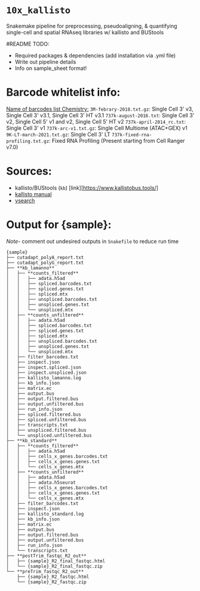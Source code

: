 # `10x_kallisto`
Snakemake pipeline for preprocessing, pseudoaligning, & quantifying single-cell and spatial RNAseq libraries w/ kallisto and BUStools

#README TODO:
- Required packages & dependencies (add installation via .yml file)
- Write out pipeline details
- Info on sample_sheet format!

# Barcode whitelist info:
[Name of barcodes list	Chemistry:](https://kb.10xgenomics.com/hc/en-us/articles/115004506263-What-is-a-barcode-whitelist-)
`3M-febrary-2018.txt.gz`: Single Cell 3' v3, Single Cell 3' v3.1, Single Cell 3' HT v3.1
`737k-august-2016.txt`:	Single Cell 3' v2, Single Cell 5' v1 and v2, Single Cell 5' HT v2
`737k-april-2014_rc.txt`:	Single Cell 3' v1
`737k-arc-v1.txt.gz`:	Single Cell Multiome (ATAC+GEX) v1
`9K-LT-march-2021.txt.gz`:	Single Cell 3' LT
`737k-fixed-rna-profiling.txt.gz`:	Fixed RNA Profiling (Present starting from Cell Ranger v7.0)

# Sources:
- kallisto/BUStools (`kb`) [link][https://www.kallistobus.tools/]
- [kallisto manual](http://pachterlab.github.io/kallisto/manual.html)
- [vsearch](https://github.com/torognes/vsearch)


# Output for {sample}:
*Note*- comment out undesired outputs in `Snakefile` to reduce run time
```
{sample}
├── cutadapt_polyA_report.txt
├── cutadapt_polyG_report.txt
├── **kb_lamanno**
│   ├── **counts_filtered**
│   │   ├── adata.h5ad
│   │   ├── spliced.barcodes.txt
│   │   ├── spliced.genes.txt
│   │   ├── spliced.mtx
│   │   ├── unspliced.barcodes.txt
│   │   ├── unspliced.genes.txt
│   │   └── unspliced.mtx
│   ├── **counts_unfiltered**
│   │   ├── adata.h5ad
│   │   ├── spliced.barcodes.txt
│   │   ├── spliced.genes.txt
│   │   ├── spliced.mtx
│   │   ├── unspliced.barcodes.txt
│   │   ├── unspliced.genes.txt
│   │   └── unspliced.mtx
│   ├── filter_barcodes.txt
│   ├── inspect.json
│   ├── inspect.spliced.json
│   ├── inspect.unspliced.json
│   ├── kallisto_lamanno.log
│   ├── kb_info.json
│   ├── matrix.ec
│   ├── output.bus
│   ├── output.filtered.bus
│   ├── output.unfiltered.bus
│   ├── run_info.json
│   ├── spliced.filtered.bus
│   ├── spliced.unfiltered.bus
│   ├── transcripts.txt
│   ├── unspliced.filtered.bus
│   └── unspliced.unfiltered.bus
├── **kb_standard**
│   ├── **counts_filtered**
│   │   ├── adata.h5ad
│   │   ├── cells_x_genes.barcodes.txt
│   │   ├── cells_x_genes.genes.txt
│   │   └── cells_x_genes.mtx
│   ├── **counts_unfiltered**
│   │   ├── adata.h5ad
│   │   ├── adata.h5seurat
│   │   ├── cells_x_genes.barcodes.txt
│   │   ├── cells_x_genes.genes.txt
│   │   └── cells_x_genes.mtx
│   ├── filter_barcodes.txt
│   ├── inspect.json
│   ├── kallisto_standard.log
│   ├── kb_info.json
│   ├── matrix.ec
│   ├── output.bus
│   ├── output.filtered.bus
│   ├── output.unfiltered.bus
│   ├── run_info.json
│   └── transcripts.txt
├── **postTrim_fastqc_R2_out**
│   ├── {sample}_R2_final_fastqc.html
│   └── {sample}_R2_final_fastqc.zip
└── **preTrim_fastqc_R2_out**
    ├── {sample}_R2_fastqc.html
    └── {sample}_R2_fastqc.zip
```
